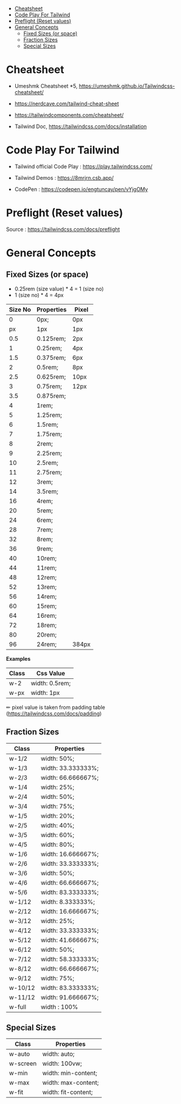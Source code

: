 
- [Cheatsheet](#cheatsheet)
- [Code Play For Tailwind](#code-play-for-tailwind)
- [Preflight (Reset values)](#preflight-reset-values)
- [General Concepts](#general-concepts)
  - [Fixed Sizes (or space)](#fixed-sizes-or-space)
  - [Fraction Sizes](#fraction-sizes)
  - [Special Sizes](#special-sizes)

# Cheatsheet

- Umeshmk Cheatsheet *5, https://umeshmk.github.io/Tailwindcss-cheatsheet/

- https://nerdcave.com/tailwind-cheat-sheet

- https://tailwindcomponents.com/cheatsheet/

- Tailwind Doc, https://tailwindcss.com/docs/installation



# Code Play For Tailwind

- Tailwind official Code Play : https://play.tailwindcss.com/

- Tailwind Demos : https://8mrjrn.csb.app/

- CodePen : https://codepen.io/engtuncay/pen/vYjgOMy

# Preflight (Reset values)

Source  : https://tailwindcss.com/docs/preflight

# General Concepts

## Fixed Sizes (or space)

- 0.25rem (size value) * 4 = 1 (size no)
- 1 (size no) * 4 = 4px

Size No | Properties | Pixel
--------|------------|------
0       | 0px;       | 0px
px      | 1px        | 1px
0.5     | 0.125rem;  | 2px
1       | 0.25rem;   | 4px
1.5     | 0.375rem;  | 6px
2       | 0.5rem;    | 8px
2.5     | 0.625rem;  | 10px
3       | 0.75rem;   | 12px
3.5     | 0.875rem;  |
4       | 1rem;      |
5       | 1.25rem;   |
6       | 1.5rem;    |
7       | 1.75rem;   |
8       | 2rem;      |
9       | 2.25rem;   |
10      | 2.5rem;    |
11      | 2.75rem;   |
12      | 3rem;      |
14      | 3.5rem;    |
16      | 4rem;      |
20      | 5rem;      |
24      | 6rem;      |
28      | 7rem;      |
32      | 8rem;      |
36      | 9rem;      |
40      | 10rem;     |
44      | 11rem;     |
48      | 12rem;     |
52      | 13rem;     |
56      | 14rem;     |
60      | 15rem;     |
64      | 16rem;     |
72      | 18rem;     |
80      | 20rem;     |
96      | 24rem;     | 384px

**Examples**

Class | Css Value
------|---------------
w-2   | width: 0.5rem;
w-px  | width: 1px


✏ pixel value is taken from padding table (https://tailwindcss.com/docs/padding)

## Fraction Sizes

Class   | Properties
--------|-------------------
w-1/2   | width: 50%;
w-1/3   | width: 33.333333%;
w-2/3   | width: 66.666667%;
w-1/4   | width: 25%;
w-2/4   | width: 50%;
w-3/4   | width: 75%;
w-1/5   | width: 20%;
w-2/5   | width: 40%;
w-3/5   | width: 60%;
w-4/5   | width: 80%;
w-1/6   | width: 16.666667%;
w-2/6   | width: 33.333333%;
w-3/6   | width: 50%;
w-4/6   | width: 66.666667%;
w-5/6   | width: 83.333333%;
w-1/12  | width: 8.333333%;
w-2/12  | width: 16.666667%;
w-3/12  | width: 25%;
w-4/12  | width: 33.333333%;
w-5/12  | width: 41.666667%;
w-6/12  | width: 50%;
w-7/12  | width: 58.333333%;
w-8/12  | width: 66.666667%;
w-9/12  | width: 75%;
w-10/12 | width: 83.333333%;
w-11/12 | width: 91.666667%;
w-full  | width : 100%

## Special Sizes

Class    | Properties
---------|--------------------
w-auto   | width: auto;
w-screen | width: 100vw;
w-min    | width: min-content;
w-max    | width: max-content;
w-fit    | width: fit-content;


